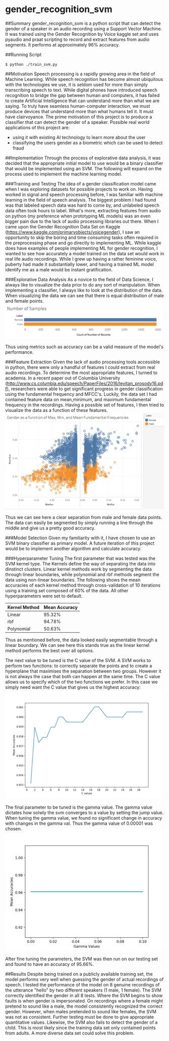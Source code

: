 # gender_recognition_svm
##Summary
gender_recognition_svm is a python script that can detect the gender of a speaker in an audio recording using a Support Vector Machine. It was trained using the Gender Recognition by Voice kaggle set and uses pyaudio and praat scripting to record and extract features from audio segments. It performs at approximately 96% accuracy. 

##Running Script 
```
$ python ./train_svm.py
```
##Motivation
Speech processing is a rapidly growing area in the field of Machine Learning. While speech recognition has become almost ubiquitous with the technologies we use, it is seldom used for more than simply transcribing speech to text. While digital phones have introduced speech recognition to bridge the gap between human and computers, it has failed to create Artificial Intelligence that can understand more than what we are saying. To truly have seamless human-computer interaction, we must produce devices that understand more than what humans tell it. It must have clairvoyance. The prime motivation of this project is to produce a classifier that can detect the gender of a speaker. Possible real world applications of this project are: 
  - using it with existing AI technology to learn more about the user 
  - classifying the users gender as a biometric which can be used to detect fraud 

##Implementation 
Through the process of explorative data analysis, it was decided that the appropriate initial model to use would be a binary classifier that would be implemented using an SVM. The following will expand on the process used to implement the machine learning model.

###Training and Testing 
The idea of a gender classification model came when I was exploring datasets for possible projects to work on. Having worked in signal and speech processing before, I was familiar with machine learning in the field of speech analysis. The biggest problem I had found was that labeled speech data was hard to come by, and unlabeled speech data often took hours to label. What's more, extracting features from audio on python (my preference when prototyping ML models) was an even bigger pain due to the lack of audio processing libraries out there. When I came upon the Gender Recognition Data Set on Kaggle (https://www.kaggle.com/primaryobjects/voicegender), I saw an opportunity to skip the boring and time consuming tasks often required in the preprocessing phase and go directly to implementing ML. While kaggle does have examples of people implementing ML for gender recognition, I wanted to see how accurately a model trained on the data set would work in real life audio recordings. While I grew up having a rather feminine voice, puberty had made it substantially lower, and having a trained ML model identify me as a male would be instant gratification. 

###Explorative Data Analysis 
As a novice to the field of Data Science, I always like to visualize the data prior to do any sort of manipulation. When implementing a classifier, I always like to look at the distribution of the data. When visualizing the data we can see that there is equal distribution of male and female points. 
![data distribution](docs/data_set_size.png)

Thus using metrics such as accuracy can be a valid measure of the model's performance. 

###Feature Extraction 
Given the lack of audio processing tools accessible in python, there were only a handful of features I could extract from real audio recordings. To determine the most appropriate features, I turned to academia. In a recent paper out of Columbia University (http://www.cs.columbia.edu/speech/PaperFiles/2016/levitan_prosody16.pdf), researchers were able to get significant progress in gender classification using the fundamental frequency and MFCC's. Luckily, the data set I had contained feature data on mean,minimum, and maximum fundamental frequency in the recordings. Having a possible set of features, I then tried to visualize the data as a function of these features.  
![Features](docs/mean,min,max.png)

Thus we can see here a clear separation from male and female data points. The data can easily be segmented by simply running a line through the middle and give us a pretty good accuracy. 

###Model Selection 
Given my familiarity with it, I have chosen to use an SVM binary classifier as primary model. A future iteration of this project would be to implement another algorithm and calculate accuracy. 

###Hyperparameter Tuning 
The first parameter that was tested was the SVM kernel type. The Kernels define the way of separating the data into dinstinct clusters. Linear kernel methods work by segmenting the data through linear boundaries, while polynomial and rbf methods segment the data using non-linear boundaries. The following shows the mean accuracies of each kernel method through cross-validation of 10 iterations using a training set composed of 60% of the data. All other hyperparameters were set to default.

| Kernel Method  |Mean Accuracy |
| ------------- | ------------- |
| Linear  | 95.32%  |
| rbf  | 94.78%  |
| Polynomial | 50.63% | 

Thus as mentioned before, the data looked easily segmentable through a linear boundary. We can see here this stands true as the linear kernel method performs the best over all options. 

The next value to be tuned is the C value of the SVM. A SVM works to perform two functions: to correctly separate the points and to create a hyperplane that maximises the separation between two groups. However it is not always the case that both can happen at the same time. The C value allows us to specify which of the two functions we prefer. In this case we simply need want the C value that gives us the highest accuracy: 
![C values](docs/cvals.png)

The final parameter to be tuned is the gamma value. The gamma value dictates how solwly the svm converges to a value by setting the jump value. When tuning the gamma value, we found no significant change in accuracy with changes in the gamma val. Thus the gamma value of 0.00001 was chosen. 
![Gamma Values](docs/gamma_vals.png)

After fine tuning the parameters, the SVM was then run on our testing set and found to have an accuracy of 95.66%. 

##Results 
Despite being trained on a publicly available training set, the model performs very well when guessing the gender of actual recordings of speech. I tested the performance of the model on 8 genuine recordings of the utterance "hello" by two different speakers (1 male, 1 female). The SVM correctly identified the gender in all 8 tests. Where the SVM begins to show faults is when gender is impersonated. On recordings where a female might pretend to sound like a male, the model consistently recognized the correct gender. However, when males pretended to sound like females, the SVM was not as consistent. Further testing must be done to give appropriate quantitative values. Likewise, the SVM also fails to detect the gender of a child. This is most likely since the training data set only contained points from adults. A more diverse data set could solve this problem. 
